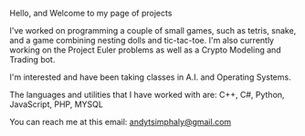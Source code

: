 Hello, and Welcome to my page of projects

I've worked on programming a couple of small games, such as tetris, snake, and a game combining nesting dolls and tic-tac-toe. I'm also currently working on the Project Euler problems as well as a Crypto Modeling and Trading bot.

I'm interested and have been taking classes in A.I. and Operating Systems.

The languages and utilities that I have worked with are: C++, C#, Python, JavaScript, PHP, MYSQL

You can reach me at this email: andytsimphaly@gmail.com

<!---
AndySimph/AndySimph is a ✨ special ✨ repository because its `README.md` (this file) appears on your GitHub profile.
You can click the Preview link to take a look at your changes.
--->
